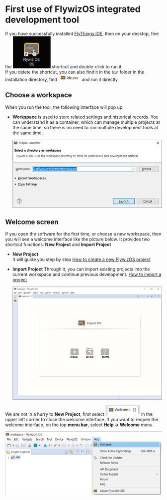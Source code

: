 
# <span id = "first_run">First use of FlywizOS integrated development tool</span>
If you have successfully installed [FlyThings IDE](download.md), then on your desktop, fine the ![ZKSW-Editor快捷方式](assets/ide/quick_link.png) shortcut and double-click to run it.  
If you delete the shortcut, you can also find it in the `bin` folder in the installation directory, find ![ide](assets/ide/ide.png) and run it directly.

## Choose a workspace
When you run the tool, the following interface will pop up.
* **Workspace** is used to store related settings and historical records. You can understand it as a container, which can manage multiple projects at the same time, so there is no need to run multiple development tools at the same time.

   ![选择工作空间](assets/ide/select_workspace.png)
## Welcome screen
If you open the software for the first time, or choose a new workspace, then you will see a welcome interface like the picture below.
It provides two shortcut functions: **New Project** and **Import Project**

  * **New Project**  
    It will guide you step by step [How to create a new FlywizOS project](new_flythings_project.html)
  * **Import Project**
    Through it, you can import existing projects into the current workspace and continue previous development. [How to import a project](import_project.md)
    
    ![欢迎界面](assets/ide/welcome.png)  
    

 We are not in a hurry to **New Project**, first select ![Close welcome interface](assets/ide/welcome_close.png) in the upper left corner to close the welcome interface. 
If you want to reopen the welcome interface, on the top **menu bar**, select **Help -> Welcome** menu.

 ![如何打开欢迎界面](assets/ide/reopen_welcome.png)  

​    
